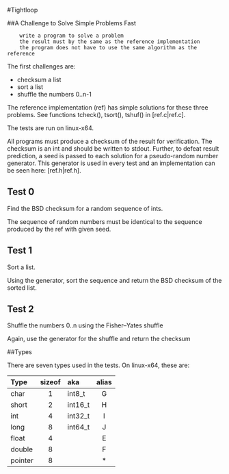 #Tightloop

##A Challenge to Solve Simple Problems Fast

        write a program to solve a problem
        the result must by the same as the reference implementation
        the program does not have to use the same algorithm as the reference

The first challenges are:

  - checksum a list
  - sort a list
  - shuffle the numbers 0..n-1

The reference implementation (ref) has simple solutions for these three
problems.  See functions tcheck(), tsort(), tshuf() in [ref.c|ref.c].

The tests are run on linux-x64.

All programs must produce a checksum of the result for verification.  The
checksum is an int and should be written to stdout.
Further, to defeat result prediction, a seed is passed to each solution for a
pseudo-random number generator. This generator is used in every test and an
implementation can be seen here: [ref.h|ref.h].


## Test 0

Find the BSD checksum for a random sequence of ints.

The sequence of random numbers must be identical to the sequence produced by
the ref with given seed.

## Test 1

Sort a list.

Using the generator, sort the sequence and return the BSD checksum of the
sorted list.

## Test 2

Shuffle the numbers 0..n using the Fisher–Yates shuffle

Again, use the generator for the shuffle and return the checksum



##Types

There are seven types used in the tests.  On linux-x64, these are:

| Type    | sizeof  | aka     |alias |
|:------- |:-------:|:--------|:----:|
| char    | 1       | int8_t  | G    |
| short   | 2       | int16_t | H    |
| int     | 4       | int32_t | I    |
| long    | 8       | int64_t | J    |
| float   | 4       |         | E    |
| double  | 8       |         | F    |
| pointer | 8       |         | *    |

